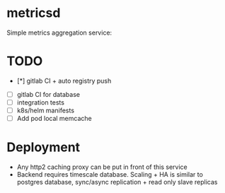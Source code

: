 # metricsd

Simple metrics aggregation service:

# TODO

* [*] gitlab CI + auto registry push
* [ ] gitlab CI for database
* [ ] integration tests
* [ ] k8s/helm manifests
* [ ] Add pod local memcache

# Deployment

* Any http2 caching proxy can be put in front of this service
* Backend requires timescale database. Scaling + HA is similar to postgres database,
    sync/async replication + read only slave replicas
